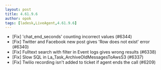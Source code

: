 ```yaml
---
layout: post
title: 4.61.9.6
author: opok
tags: [ladesk,LiveAgent,4.61.9.6]
---
```


- [Fix] 'chat_end_seconds' counting incorrect values (#6344)
- [Fix] Twitter and Facebook new post gives 'Row does not exist' error (#6340)
- [Fix] Fulltext search with filter in Event logs gives wrong results (#6338)
- [Fix] Slow SQL in La_Task_ArchiveOldMessagesToAwsS3 (#6337)
- [Fix] Twilio recording isn't added to ticket if agent ends the call (#6209)
